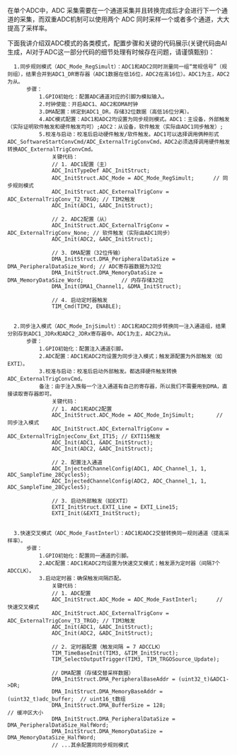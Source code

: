   在单个ADC中，ADC 采集需要在一个通道采集并且转换完成后才会进行下一个通道的采集，而双重ADC机制可以使用两个 ADC 同时采样一个或者多个通道，大大提高了采样率。

  下面我讲介绍双ADC模式的各类模式，配置步骤和关键的代码展示(关键代码由AI生成，AI对于ADC这一部分代码的细节处理有时候存在问题，请谨慎甄别)：

      1.同步规则模式（ADC_Mode_RegSimult）：ADC1和ADC2同时测量同一组“常规信号”（规则组），结果合并到ADC1_DR寄存器（ADC1数据在低16位，ADC2在高16位）。ADC1为主，ADC2为从。
          步骤：
              1.GPIO初始化：配置ADC通道对应的引脚为模拟输入。
              2.时钟使能：开启ADC1、ADC2和DMA时钟
              3.DMA配置：绑定到ADC1_DR，存储32位数据（高低16位分离）。
              4.ADC模式配置：ADC1和ADC2均设置为同步规则模式。ADC1：主设备，外部触发（实际证明软件触发和硬件触发均可）;ADC2：从设备，软件触发（实际由ADC1同步触发）;
              5.校准与启动：校准后启动硬件触发/软件触发。ADC1可以选择调用俩种形式ADC_SoftwareStartConvCmd/ADC_ExternalTrigConvCmd，ADC2必须选择调用硬件触发转换ADC_ExternalTrigConvCmd。
                  关键代码：
                  // 1. ADC1配置（主）
                  ADC_InitTypeDef ADC_InitStruct;
                  ADC_InitStruct.ADC_Mode = ADC_Mode_RegSimult;      // 同步规则模式
                  ADC_InitStruct.ADC_ExternalTrigConv = ADC_ExternalTrigConv_T2_TRGO; // TIM2触发
                  ADC_Init(ADC1, &ADC_InitStruct);
                  
                  // 2. ADC2配置（从）
                  ADC_InitStruct.ADC_ExternalTrigConv = ADC_ExternalTrigConv_None; // 软件触发（实际由ADC1同步）
                  ADC_Init(ADC2, &ADC_InitStruct);
                  
                  // 3. DMA配置（32位传输）
                  DMA_InitStruct.DMA_PeripheralDataSize = DMA_PeripheralDataSize_Word; // ADC寄存器数据为32位
                  DMA_InitStruct.DMA_MemoryDataSize = DMA_MemoryDataSize_Word;            // 内存存储32位
                  DMA_Init(DMA1_Channel1, &DMA_InitStruct);
                  
                  // 4. 启动定时器触发
                  TIM_Cmd(TIM2, ENABLE);


      2.同步注入模式（ADC_Mode_InjSimult）：ADC1和ADC2同步转换同一注入通道组，结果分别存到ADC1_JDRx和ADC2_JDRx寄存器中。ADC1为主，ADC2为从。
          步骤：
              1.GPIO初始化：配置注入通道引脚。
              2.ADC配置：ADC1和ADC2均设置为同步注入模式；触发源配置为外部触发（如EXTI）。
              3.校准与启动：校准后启动外部触发。都选择硬件触发转换ADC_ExternalTrigConvCmd。
              备注：由于注入族每一个注入通道有自己的寄存器，所以我们不需要用到DMA，直接读取寄存器即可。
                  关键代码：
                  // 1. ADC1和ADC2配置
                  ADC_InitStruct.ADC_Mode = ADC_Mode_InjSimult;       // 同步注入模式
                  ADC_InitStruct.ADC_ExternalTrigConv = ADC_ExternalTrigInjecConv_Ext_IT15; // EXTI15触发
                  ADC_Init(ADC1, &ADC_InitStruct);
                  ADC_Init(ADC2, &ADC_InitStruct);
                  
                  // 2. 配置注入通道
                  ADC_InjectedChannelConfig(ADC1, ADC_Channel_1, 1, ADC_SampleTime_28Cycles5);
                  ADC_InjectedChannelConfig(ADC2, ADC_Channel_1, 1, ADC_SampleTime_28Cycles5);
                  
                  // 3. 启动外部触发（如EXTI）
                  EXTI_InitStruct.EXTI_Line = EXTI_Line15;
                  EXTI_Init(&EXTI_InitStruct);

                  
      3.快速交叉模式（ADC_Mode_FastInterl）：ADC1和ADC2交替转换同一规则通道（提高采样率）。
          步骤：
              1.GPIO初始化：配置同一通道的引脚。
              2.ADC配置：ADC1和ADC2均设置为快速交叉模式；触发源为定时器（间隔7个ADCCLK）。
              3.启动定时器：确保触发间隔匹配。
                  关键代码：
                  // 1. ADC配置
                  ADC_InitStruct.ADC_Mode = ADC_Mode_FastInterl;      // 快速交叉模式
                  ADC_InitStruct.ADC_ExternalTrigConv = ADC_ExternalTrigConv_T3_TRGO; // TIM3触发
                  ADC_Init(ADC1, &ADC_InitStruct);
                  ADC_Init(ADC2, &ADC_InitStruct);
                  
                  // 2. 定时器配置（触发间隔 = 7 ADCCLK）
                  TIM_TimeBaseInit(TIM3, &TIM_InitStruct);
                  TIM_SelectOutputTrigger(TIM3, TIM_TRGOSource_Update);

                  // DMA配置（存储交替采样数据）
                  DMA_InitStruct.DMA_PeripheralBaseAddr = (uint32_t)&ADC1->DR;
                  DMA_InitStruct.DMA_MemoryBaseAddr = (uint32_t)adc_buffer;  // uint16_t数组
                  DMA_InitStruct.DMA_BufferSize = 128;                       // 缓冲区大小
                  DMA_InitStruct.DMA_PeripheralDataSize = DMA_PeripheralDataSize_HalfWord;
                  DMA_InitStruct.DMA_MemoryDataSize = DMA_MemoryDataSize_HalfWord;
                  // ...其余配置同同步规则模式
